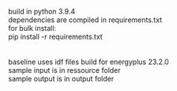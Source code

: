 build in python 3.9.4 <br />
dependencies are compiled in requirements.txt <br />
for bulk install: <br />
pip install -r requirements.txt<br />
<br />
<br />
baseline uses idf files build for energyplus 23.2.0<br />
sample input is in ressource folder<br />
sample output is in output folder<br />
